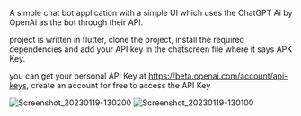 A simple chat bot application with a simple UI which uses the ChatGPT Ai by OpenAi as the bot through their API.


project is written in flutter, clone the project, install the required dependencies and add your API key in the chatscreen file where it says APK Key.


you can get your personal API Key at https://beta.openai.com/account/api-keys, create an account for free to access the API Key

![Screenshot_20230119-130200](https://user-images.githubusercontent.com/79569415/213547151-bfc9a057-c8de-4dd1-ac81-2ba0a8db5748.png) ![Screenshot_20230119-130100](https://user-images.githubusercontent.com/79569415/213547863-7d616518-f318-476b-a0dd-2151fc656e53.png)
